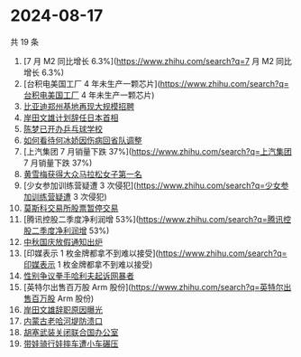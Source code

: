 # 2024-08-17

共 19 条

<!-- BEGIN ZHIHUSEARCH -->
<!-- 最后更新时间 Sat Aug 17 2024 23:10:55 GMT+0800 (China Standard Time) -->
1. [7 月 M2 同比增长 6.3%](https://www.zhihu.com/search?q=7 月 M2 同比增长 6.3%)
1. [台积电美国工厂 4 年未生产一颗芯片](https://www.zhihu.com/search?q=台积电美国工厂 4 年未生产一颗芯片)
1. [比亚迪郑州基地再现大规模招聘](https://www.zhihu.com/search?q=比亚迪郑州基地再现大规模招聘)
1. [岸田文雄计划辞任日本首相](https://www.zhihu.com/search?q=岸田文雄计划辞任日本首相)
1. [陈梦已开办乒乓球学校](https://www.zhihu.com/search?q=陈梦已开办乒乓球学校)
1. [如何看待何冰娇因伤病回省队调整](https://www.zhihu.com/search?q=如何看待何冰娇因伤病回省队调整)
1. [上汽集团 7 月销量下跌 37%](https://www.zhihu.com/search?q=上汽集团 7 月销量下跌 37%)
1. [黄雪梅获得大众马拉松女子第一名](https://www.zhihu.com/search?q=黄雪梅获得大众马拉松女子第一名)
1. [少女参加训练营疑遭 3 次侵犯](https://www.zhihu.com/search?q=少女参加训练营疑遭 3 次侵犯)
1. [莫斯科交易所股票暂停交易](https://www.zhihu.com/search?q=莫斯科交易所股票暂停交易)
1. [腾讯控股二季度净利润增 53%](https://www.zhihu.com/search?q=腾讯控股二季度净利润增 53%)
1. [中秋国庆放假通知出炉](https://www.zhihu.com/search?q=中秋国庆放假通知出炉)
1. [印媒表示 1 枚金牌都拿不到难以接受](https://www.zhihu.com/search?q=印媒表示 1 枚金牌都拿不到难以接受)
1. [性别争议拳手哈利夫起诉网暴者](https://www.zhihu.com/search?q=性别争议拳手哈利夫起诉网暴者)
1. [英特尔出售百万股 Arm 股份](https://www.zhihu.com/search?q=英特尔出售百万股 Arm 股份)
1. [岸田文雄辞职原因曝光](https://www.zhihu.com/search?q=岸田文雄辞职原因曝光)
1. [内蒙古老哈河堤防溃口](https://www.zhihu.com/search?q=内蒙古老哈河堤防溃口)
1. [胡塞武装关闭联合国办公室](https://www.zhihu.com/search?q=胡塞武装关闭联合国办公室)
1. [带娃骑行娃摔车遭小车碾压](https://www.zhihu.com/search?q=带娃骑行娃摔车遭小车碾压)
<!-- END ZHIHUSEARCH -->
